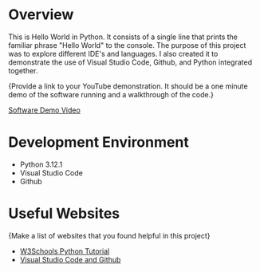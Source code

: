 # Overview

This is Hello World in Python. It consists of a single line that prints the familiar phrase "Hello World" to the console. The purpose of this project was to explore different IDE's and languages. I also created it to demonstrate the use of Visual Studio Code, Github, and Python integrated together. 

{Provide a link to your YouTube demonstration.  It should be a one minute demo of the software running and a walkthrough of the code.}

[Software Demo Video](http://youtube.link.goes.here)

# Development Environment

* Python 3.12.1
* Visual Studio Code
* Github


# Useful Websites

{Make a list of websites that you found helpful in this project}
* [W3Schools Python Tutorial](https://www.w3schools.com/python/default.asp)
* [Visual Studio Code and Github](https://code.visualstudio.com/docs/sourcecontrol/github_)
